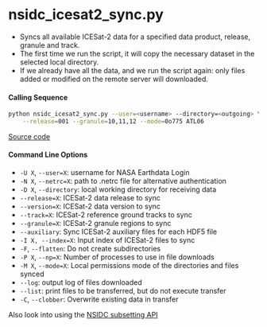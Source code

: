 nsidc_icesat2_sync.py
=====================

 - Syncs all available ICESat-2 data for a specified data product, release, granule and track.  
 - The first time we run the script, it will copy the necessary dataset in the selected local directory.  
 - If we already have all the data, and we run the script again: only files added or modified on the remote server will downloaded.  

#### Calling Sequence
```bash
python nsidc_icesat2_sync.py --user=<username> --directory=<outgoing> \
	--release=001 --granule=10,11,12 --mode=0o775 ATL06
```
[Source code](https://github.com/tsutterley/read-ICESat-2/blob/main/scripts/nsidc_icesat2_sync.py)  

#### Command Line Options
 - `-U X`, `--user=X`: username for NASA Earthdata Login  
 - `-N X`, `--netrc=X`: path to .netrc file for alternative authentication  
 - `-D X`, `--directory`: local working directory for receiving data  
 - `--release=X`: ICESat-2 data release to sync  
 - `--version=X`: ICESat-2 data version to sync  
 - `--track=X`: ICESat-2 reference ground tracks to sync  
 - `--granule=X`: ICESat-2 granule regions to sync  
 - `--auxiliary`: Sync ICESat-2 auxiliary files for each HDF5 file  
 - `-I X, --index=X`: Input index of ICESat-2 files to sync  
 - `-F`, `--flatten`: Do not create subdirectories  
 - `-P X`, `--np=X`: Number of processes to use in file downloads  
 - `-M X`, `--mode=X`: Local permissions mode of the directories and files synced  
 - `--log`: output log of files downloaded  
 - `--list`: print files to be transferred, but do not execute transfer  
 - `-C`, `--clobber`: Overwrite existing data in transfer  

Also look into using the [NSIDC subsetting API](https://github.com/tsutterley/nsidc-subsetter)  
